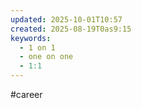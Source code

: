 ```yaml
---
updated: 2025-10-01T10:57
created: 2025-08-19T0as9:15
keywords:
  - 1 on 1
  - one on one
  - 1:1
---
```

#career 

[^1]: [Reddit - The heart of the internet](https://www.reddit.com/r/Leadership/comments/1ec06oj/what_questions_do_you_ask_during_your_11s/)
[^2]: [GitHub - VGraupera/1on1-questions: Mega list of 1 on 1 meeting questions compiled from a variety to sources](https://github.com/VGraupera/1on1-questions)
